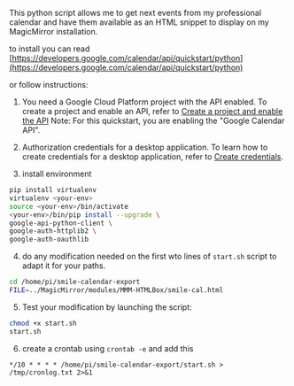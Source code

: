 This python script allows me to get next events from my professional calendar and have them available as an HTML snippet to display on my MagicMirror installation.

to install you can read 
[https://developers.google.com/calendar/api/quickstart/python](https://developers.google.com/calendar/api/quickstart/python)

or follow instructions:

1. You need a Google Cloud Platform project with the API enabled. To create a project and enable an API, refer to 
[Create a project and enable the API](https://developers.google.com/workspace/guides/create-project) 
Note: For this quickstart, you are enabling the "Google Calendar API".

2. Authorization credentials for a desktop application. To learn how to create credentials for a desktop application, refer to [Create credentials](https://developers.google.com/workspace/guides/create-credentials).
3. install environment

```sh
pip install virtualenv
virtualenv <your-env>
source <your-env>/bin/activate
<your-env>/bin/pip install --upgrade \
google-api-python-client \
google-auth-httplib2 \
google-auth-oauthlib
```
4. do any modification needed on the first wto lines of `start.sh` script to adapt it for your paths. 

```sh
cd /home/pi/smile-calendar-export
FILE=../MagicMirror/modules/MMM-HTMLBox/smile-cal.html
```
5. Test your modification by launching the script:

```sh
chmod +x start.sh
start.sh
```

6. create a crontab using `crontab -e` and add this 

```
*/10 * * * * /home/pi/smile-calendar-export/start.sh > /tmp/cronlog.txt 2>&1
````

